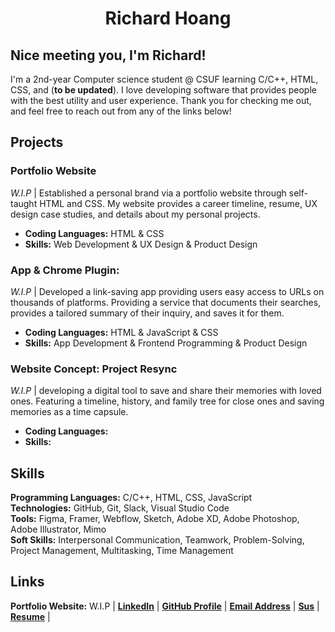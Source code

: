 <div align="center">
  
# Richard Hoang
  
</div>

## Nice meeting you, I'm Richard!

I'm a 2nd-year Computer science student @ CSUF learning C/C++, HTML, CSS, and (**to be updated**). I love developing software that provides people with the best utility and user experience. Thank you for checking me out, and feel free to reach out from any of the links below!

## Projects

### Portfolio Website

*W.I.P* | Established a personal brand via a portfolio website through self-taught HTML and CSS. My website provides a career timeline, resume, UX design case studies, and details about my personal projects.

- **Coding Languages:** HTML & CSS
- **Skills:** Web Development & UX Design & Product Design

### App & Chrome Plugin:

*W.I.P* | Developed a link-saving app providing users easy access to URLs on thousands of platforms. Providing a service that documents their searches, provides a tailored summary of their inquiry, and saves it for them. 

- **Coding Languages:** HTML & JavaScript & CSS
- **Skills:** App Development & Frontend Programming & Product Design

### Website Concept: Project Resync
*W.I.P* | developing a digital tool to save and share their memories with loved ones. Featuring a timeline, history, and family tree for close ones and saving memories as a time capsule.

- **Coding Languages:**
- **Skills:**

## Skills

**Programming Languages:** C/C++, HTML, CSS, JavaScript </br>
**Technologies:** GitHub, Git, Slack, Visual Studio Code </br>
**Tools:** Figma, Framer, Webflow, Sketch, Adobe XD, Adobe Photoshop, Adobe Illustrator, Mimo </br>
**Soft Skills:** Interpersonal Communication, Teamwork, Problem-Solving, Project Management, Multitasking, Time Management </br>

## Links

**Portfolio Website:** W.I.P |
[**LinkedIn**](https://www.linkedin.com/in/richard-hoang-rn04/) |
[**GitHub Profile**](https://www.linkedin.com/in/richard-hoang-rn04/) |
[**Email Address**](richardhoang280@gmail.com) |
[**Sus**](https://www.tiktok.com/@twizzicle/video/7112895848983547182?lang=en) |
[**Resume**](https://docs.google.com/document/d/1uMMkaMehDxSb7h88_BnJO-cnb-Hm3lvL2wpBAonH2Hc/edit?usp=sharing) |
